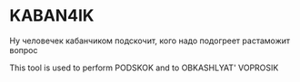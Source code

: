 # KABAN4IK
Ну человечек кабанчиком подскочит, кого надо подогреет растаможит вопрос

This tool is used to perform PODSKOK and to OBKASHLYAT' VOPROSIK
